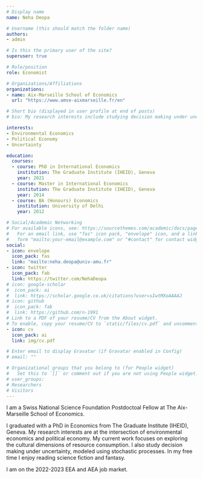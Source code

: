 ```yaml
---
# Display name
name: Neha Deopa

# Username (this should match the folder name)
authors:
- admin

# Is this the primary user of the site?
superuser: true

# Role/position
role: Economist

# Organizations/Affiliations
organizations:
- name: Aix-Marseille School of Economics
  url: "https://www.amse-aixmarseille.fr/en"

# Short bio (displayed in user profile at end of posts)
# bio: My research interests include studying decision making under uncertainty, modeled using stochastic processes, with a focus on firm dynamics and environmental economics. 

interests:
- Environmental Economics 
- Political Economy
- Uncertainty 

education:
  courses:
  - course: PhD in International Economics
    institution: The Graduate Institute (IHEID), Geneva
    year: 2021
  - course: Master in International Economics
    institution: The Graduate Institute (IHEID), Geneva
    year: 2014
  - course: BA (Honours) Economics
    institution: University of Delhi
    year: 2012

# Social/Academic Networking
# For available icons, see: https://sourcethemes.com/academic/docs/page-builder/#icons
#   For an email link, use "fas" icon pack, "envelope" icon, and a link in the
#   form "mailto:your-email@example.com" or "#contact" for contact widget.
social:
- icon: envelope
  icon_pack: fas
  link: "mailto:neha.deopa@univ-amu.fr"
- icon: twitter
  icon_pack: fab
  link: https://twitter.com/NehaDeopa
# icon: google-scholar
#  icon_pack: ai
#  link: https://scholar.google.co.uk/citations?user=sIwtMXoAAAAJ
# icon: github
#  icon_pack: fab
#  link: https://github.com/n-1991
# Link to a PDF of your resume/CV from the About widget.
# To enable, copy your resume/CV to `static/files/cv.pdf` and uncomment the lines below.
- icon: cv
  icon_pack: ai
  link: img/cv.pdf

# Enter email to display Gravatar (if Gravatar enabled in Config)
# email: ""

# Organizational groups that you belong to (for People widget)
#   Set this to `[]` or comment out if you are not using People widget.
# user_groups:
# Researchers
# Visitors
---
```


I am a Swiss National Science Foundation Postdoctoal Fellow at The Aix-Marseille School of Economics.

I graduated with a PhD in Economics from The Graduate Institute (IHEID), Geneva. My research interests are at the intersection of environmental economics and political economy. My current work focuses on exploring the cultural dimensions of resource consumption. I also study decision making under uncertainty, modeled using stochastic processes. In my free time I enjoy reading science fiction and fantasy.

I am on the 2022-2023 EEA and AEA job market.


